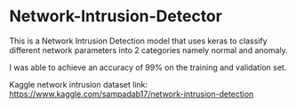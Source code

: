 # Network-Intrusion-Detector

This is a Network Intrusion Detection model that uses keras to classify different network parameters into 2 categories namely normal and anomaly.

I was able to achieve an accuracy of 99% on the training and validation set.

Kaggle network intrusion dataset link: https://www.kaggle.com/sampadab17/network-intrusion-detection
